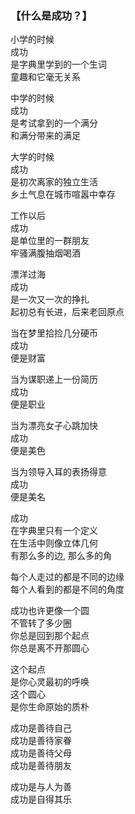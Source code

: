 ### 【什么是成功？】

小学的时候   
成功   
是字典里学到的一个生词   
童趣和它毫无关系

中学的时候   
成功   
是考试拿到的一个满分   
和满分带来的满足 

大学的时候   
成功  
是初次离家的独立生活   
乡土气息在城市喧嚣中幸存 

工作以后   
成功   
是单位里的一群朋友   
牢骚满腹抽烟喝酒 

漂洋过海   
成功   
是一次又一次的挣扎   
起初总有长进，后来老回原点

当在梦里拾捡几分硬币   
成功   
便是财富 

当为谋职递上一份简历   
成功   
便是职业

当为漂亮女子心跳加快   
成功   
便是美色 

当为领导入耳的表扬得意   
成功   
便是美名 

成功   
在字典里只有一个定义   
在生活中则像立体几何   
有那么多的边, 那么多的角 

每个人走过的都是不同的边缘   
每个人看到的都是不同的角度 

成功也许更像一个圆   
不管转了多少圈   
你总是回到那个起点   
你总是离不开那圆心 

这个起点   
是你心灵最初的呼唤   
这个圆心   
是你生命原始的质朴 

成功是善待自己   
成功是善待家眷   
成功是善待父母   
成功是善待朋友   

成功是与人为善   
成功是自得其乐 
  
